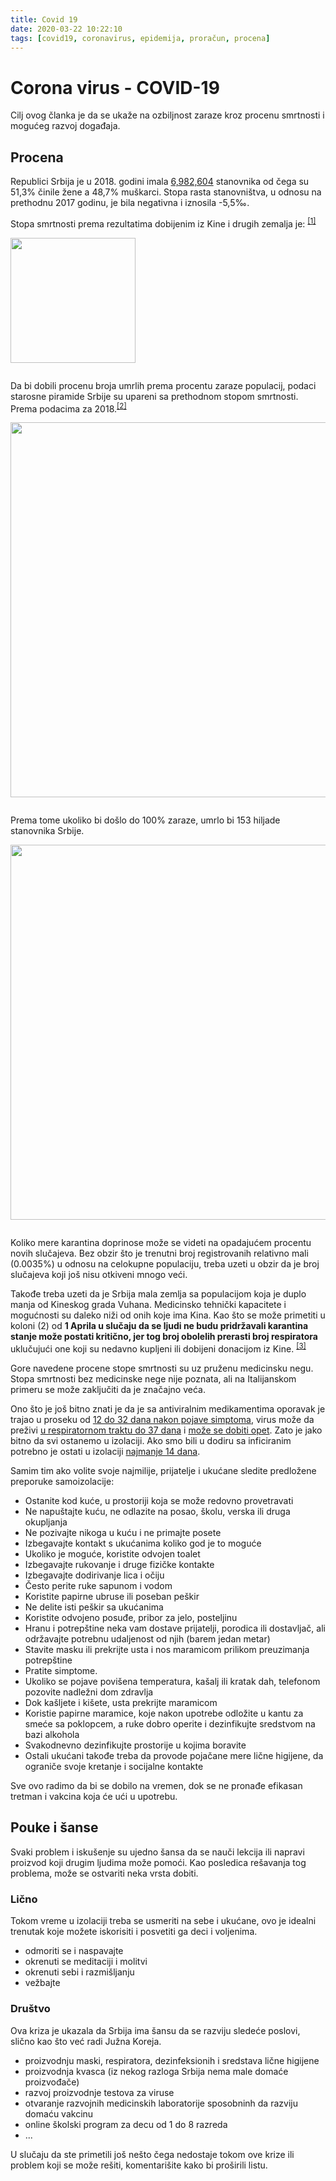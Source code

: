 ```yaml
---
title: Covid 19
date: 2020-03-22 10:22:10
tags: [covid19, coronavirus, epidemija, proračun, procena]
---
```


# Corona virus - COVID-19

Cilj ovog članka je da se ukaže na ozbiljnost zaraze kroz procenu smrtnosti i mogućeg razvoj događaja.


## Procena 
Republici Srbija je u 2018. godini imala [6,982,604](https://www.stat.gov.rs/sr-latn/vesti/20190628-procenjen-broj-stanovnika-2018/?s=1801) stanovnika od čega su 51,3% činile žene a 48,7% muškarci. Stopa rasta stanovništva, u odnosu na prethodnu 2017 godinu, je bila negativna i iznosila -5,5‰.

Stopa smrtnosti prema rezultatima dobijenim iz Kine i drugih zemalja je: <sup>[[1]](https://www.businessinsider.com/coronavirus-compared-to-flu-mortality-rates-2020-3)</sup>  

<!-- {% asset_img img stopa-smrtnosti.jpg '"Covid19: Stopa smrtosti prema starosnim grupama" "Covid19: Stopa smrtosti prema starosnim grupama"' 200px 333px %} -->
<img src="/articles/covid19/stopa-smrtnosti.jpg" width="200" title="Covid19: Stopa smrtosti prema starosnim grupama" alt="" class="img-mb-14">


Da bi dobili procenu broja umrlih prema procentu zaraze populacij,  podaci starosne piramide Srbije su upareni sa prethodnom stopom smrtnosti. Prema podacima za 2018.<sup>[[2]](https://www.stat.gov.rs/sr-Latn/vizuelizacija/interaktivni-grafikoni/mapa)</sup>  

<img src="/articles/covid19/piramida-starost.jpg" width="600" title="Stopa smrtnosti prema mogućem procentu zaraženih" alt="" class="img-mb-14">  
  
Prema tome ukoliko bi došlo do 100% zaraze, umrlo bi 153 hiljade stanovnika Srbije. 

<img src="/articles/covid19/procena-rasta.jpg" width="600" title="Procena napredovanja zaraze" alt="" class="img-mb-14">

Koliko mere karantina doprinose može se videti na opadajućem procentu novih slučajeva. Bez obzir što je trenutni broj registrovanih relativno mali (0.0035%) u odnosu na celokupne populaciju, treba uzeti u obzir da je broj slučajeva koji još nisu otkiveni mnogo veći.

Takođe treba uzeti da je Srbija mala zemlja sa populacijom koja je duplo manja od Kineskog grada Vuhana. Medicinsko tehnički kapacitete i mogućnosti su daleko niži od onih koje ima Kina. Kao što se može primetiti u koloni (2) od **1 Aprila u slučaju da se ljudi ne budu pridržavali karantina stanje može postati kritično, jer tog broj obolelih prerasti broj respiratora** uklučujući one koji su nedavno kupljeni ili dobijeni donacijom iz Kine. <sup>[[3]](https://www.cins.rs/korona-virus-pogledajte-koliko-respiratora-ima-u-vasem-mestu/)</sup>

Gore navedene procene stope smrtnosti su uz pruženu medicinsku negu. Stopa smrtnosti bez medicinske nege nije poznata, ali na Italijanskom primeru se može zaključiti da je značajno veća. 

Ono što je još bitno znati je da je sa antiviralnim medikamentima oporavak je trajao u proseku od [12 do 32 dana nakon pojave simptoma](http://www.cidrap.umn.edu/news-perspective/2020/02/some-covid-19-patients-test-positive-days-after-recovery), virus može da preživi [u respiratornom traktu do 37 dana](https://www.cbsnews.com/news/coronavirus-can-live-in-your-body-for-up-to-37-days-according-to-new-study/) i [može se dobiti opet](https://www.theguardian.com/world/2020/feb/27/japanese-woman-tests-positive-for-coronavirus-for-second-time). Zato je jako bitno da svi ostanemo u izolaciji. Ako smo bili u dodiru sa inficiranim potrebno je ostati u izolaciji [najmanje 14 dana](https://www.weforum.org/agenda/2020/03/coronavirus-recovery-what-happens-after-covid19/).

Samim tim ako volite svoje najmilije, prijatelje i ukućane sledite predložene preporuke samoizolacije:
- Ostanite kod kuće, u prostoriji koja se može redovno provetravati
- Ne napuštajte kuću, ne odlazite na posao, školu, verska ili druga okupljanja
- Ne pozivajte nikoga u kuću i ne primajte posete
- Izbegavajte kontakt s ukućanima koliko god je to moguće
- Ukoliko je moguće, koristite odvojen toalet
- Izbegavajte rukovanje i druge fizičke kontakte
- Izbegavajte dodirivanje lica i očiju
- Često perite ruke sapunom i vodom 
- Koristite papirne ubruse ili poseban peškir 
- Ne delite isti peškir sa ukućanima
- Koristite odvojeno posuđe, pribor za jelo, posteljinu
- Hranu i potrepštine neka vam dostave prijatelji, porodica ili dostavljač, ali održavajte potrebnu udaljenost od njih (barem jedan metar)
- Stavite masku ili prekrijte usta i nos maramicom prilikom preuzimanja potrepštine
- Pratite simptome.
- Ukoliko se pojave povišena temperatura, kašalj ili kratak dah, telefonom pozovite nadležni dom zdravlja
- Dok kašljete i kišete, usta prekrijte maramicom 
- Koristie papirne maramice, koje nakon upotrebe odložite u kantu za smeće sa poklopcem, a ruke dobro operite i dezinfikujte sredstvom na bazi alkohola
- Svakodnevno dezinfikujte prostorije u kojima boravite
- Ostali ukućani takođe treba da provode pojačane mere lične higijene, da ograniče svoje kretanje i socijalne kontakte

Sve ovo radimo da bi se dobilo na vremen, dok se ne pronađe efikasan tretman i vakcina koja će ući u upotrebu.

## Pouke i šanse 
Svaki problem i iskušenje su ujedno šansa da se nauči lekcija ili napravi proizvod koji drugim ljudima može pomoći. Kao posledica rešavanja tog problema, može se ostvariti neka vrsta dobiti. 

### Lično
Tokom vreme u izolaciji treba se usmeriti na sebe i ukućane, ovo je idealni trenutak koje možete iskorisiti i posvetiti ga deci i voljenima.
- odmoriti se i naspavajte
- okrenuti se meditaciji i molitvi 
- okrenuti sebi i razmišljanju
- vežbajte

### Društvo
Ova kriza je ukazala da Srbija ima šansu da se razviju sledeće poslovi, slično kao što već radi Južna Koreja.
- proizvodnju maski, respiratora, dezinfeksionih i sredstava lične higijene
- proizvodnja kvasca (iz nekog razloga Srbija nema male domaće proizvođače) 
- razvoj proizvodnje testova za viruse
- otvaranje razvojnih medicinskih laboratorije sposobninh da razviju domaću vakcinu
- online školski program za decu od 1 do 8 razreda
- ...

U slučaju da ste primetili još nešto čega nedostaje tokom ove krize ili problem koji se može rešiti, komentarišite kako bi proširili listu.

<style>
    .img-mb-14 { margin-bottom: 14px; }
</style>